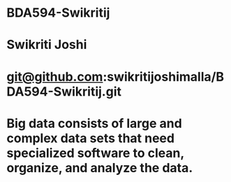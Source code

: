 # BDA594-Swikritij
# Swikriti Joshi
# git@github.com:swikritijoshimalla/BDA594-Swikritij.git
# Big data consists of large and complex data sets that need specialized software to clean, organize, and analyze the data.
#
